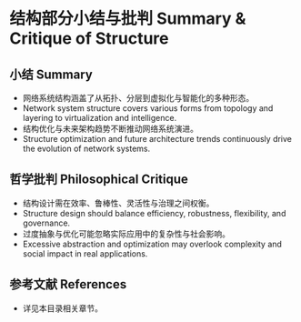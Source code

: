 # 结构部分小结与批判 Summary & Critique of Structure

## 小结 Summary

- 网络系统结构涵盖了从拓扑、分层到虚拟化与智能化的多种形态。
- Network system structure covers various forms from topology and layering to virtualization and intelligence.
- 结构优化与未来架构趋势不断推动网络系统演进。
- Structure optimization and future architecture trends continuously drive the evolution of network systems.

## 哲学批判 Philosophical Critique

- 结构设计需在效率、鲁棒性、灵活性与治理之间权衡。
- Structure design should balance efficiency, robustness, flexibility, and governance.
- 过度抽象与优化可能忽略实际应用中的复杂性与社会影响。
- Excessive abstraction and optimization may overlook complexity and social impact in real applications.

## 参考文献 References

- 详见本目录相关章节。
